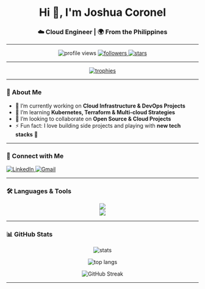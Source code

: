 <!-- Profile Header -->
<h1 align="center">Hi 👋, I'm Joshua Coronel</h1>
<h3 align="center">☁️ Cloud Engineer | 🌍 From the Philippines</h3>

---

<!-- Badges -->
<p align="center">
  <img src="https://komarev.com/ghpvc/?username=joshuadev101&label=Profile%20views&color=0e75b6&style=flat" alt="profile views" />
  <a href="https://github.com/joshuadev101?tab=followers">
    <img src="https://img.shields.io/github/followers/joshuadev101?label=Followers&style=social" alt="followers" />
  </a>
  <a href="https://github.com/joshuadev101/">
    <img src="https://img.shields.io/github/stars/joshuadev101?affiliations=OWNER%2CCOLLABORATOR" alt="stars" />
  </a>
</p>

---

<!-- GitHub Trophy -->
<p align="center">
  <a href="https://github.com/ryo-ma/github-profile-trophy">
    <img src="https://github-profile-trophy.vercel.app/?username=joshuadev101&theme=onedark&no-frame=true&row=1&column=6" alt="trophies" />
  </a>
</p>

---

<!-- About Section -->
### 🌟 About Me
- 🔭 I’m currently working on **Cloud Infrastructure & DevOps Projects**  
- 🌱 I’m learning **Kubernetes, Terraform & Multi-cloud Strategies**  
- 👯 I’m looking to collaborate on **Open Source & Cloud Projects**  
- ⚡ Fun fact: I love building side projects and playing with **new tech stacks** 🚀  

---

<!-- Connect -->
### 🤝 Connect with Me
<p align="left">
  <a href="https://linkedin.com/in/joshuadev101" target="blank">
    <img src="https://img.shields.io/badge/LinkedIn-blue?style=for-the-badge&logo=linkedin" alt="LinkedIn"/>
  </a>
  <a href="mailto:your-email@gmail.com">
    <img src="https://img.shields.io/badge/Gmail-red?style=for-the-badge&logo=gmail&logoColor=white" alt="Gmail"/>
  </a>
</p>

---

<!-- Tech Stack -->
### 🛠️ Languages & Tools
<p align="center">
  <img src="https://skillicons.dev/icons?i=aws,azure,gcp,docker,kubernetes,linux,git,github,terraform,postman" /><br/>
  <img src="https://skillicons.dev/icons?i=java,php,cs,dotnet,flutter,dart,android,unity,mysql,html,css,js" />
</p>

---

<!-- Stats Section -->
### 📊 GitHub Stats
<p align="center">
  <img src="https://github-readme-stats.vercel.app/api?username=joshuadev101&show_icons=true&theme=radical" alt="stats" />
</p>

<p align="center">
  <img src="https://github-readme-stats.vercel.app/api/top-langs/?username=joshuadev101&layout=compact&theme=radical" alt="top langs" />
</p>

<p align="center">
  <img src="https://streak-stats.demolab.com?user=joshuadev101&theme=radical" alt="GitHub Streak" />
</p>

---
